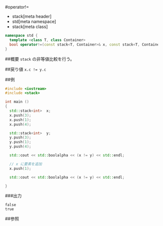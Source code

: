 #operator!=
* stack[meta header]
* std[meta namespace]
* stack[meta class]

```cpp
namespace std {
  template <class T, class Container>
  bool operator!=(const stack<T, Container>& x, const stack<T, Container>& y);
}
```

##概要
`stack` の非等値比較を行う。


##戻り値
`x.c != y.c`


##例
```cpp
#include <iostream>
#include <stack>

int main ()
{
  std::stack<int>  x;
  x.push(3);
  x.push(1);
  x.push(4);

  std::stack<int>  y;
  y.push(3);
  y.push(1);
  y.push(4);

  std::cout << std::boolalpha << (x != y) << std::endl;

  // x に要素を追加
  x.push(1);

  std::cout << std::boolalpha << (x != y) << std::endl;

}
```

###出力
```
false
true
```

##参照



